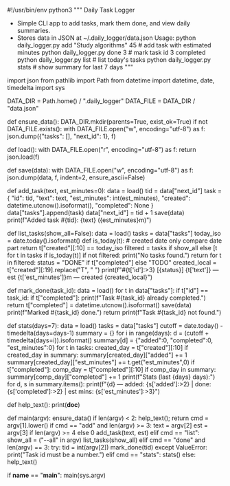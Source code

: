 #!/usr/bin/env python3
"""
Daily Task Logger
- Simple CLI app to add tasks, mark them done, and view daily summaries.
- Stores data in JSON at ~/.daily_logger/data.json
Usage:
  python daily_logger.py add "Study algorithms" 45   # add task with estimated minutes
  python daily_logger.py done 3                      # mark task id 3 completed
  python daily_logger.py list                        # list today's tasks
  python daily_logger.py stats                       # show summary for last 7 days
"""

import json
from pathlib import Path
from datetime import datetime, date, timedelta
import sys

DATA_DIR = Path.home() / ".daily_logger"
DATA_FILE = DATA_DIR / "data.json"

def ensure_data():
    DATA_DIR.mkdir(parents=True, exist_ok=True)
    if not DATA_FILE.exists():
        with DATA_FILE.open("w", encoding="utf-8") as f:
            json.dump({"tasks": [], "next_id": 1}, f)

def load():
    with DATA_FILE.open("r", encoding="utf-8") as f:
        return json.load(f)

def save(data):
    with DATA_FILE.open("w", encoding="utf-8") as f:
        json.dump(data, f, indent=2, ensure_ascii=False)

def add_task(text, est_minutes=0):
    data = load()
    tid = data["next_id"]
    task = {
        "id": tid,
        "text": text,
        "est_minutes": int(est_minutes),
        "created": datetime.utcnow().isoformat(),
        "completed": None
    }
    data["tasks"].append(task)
    data["next_id"] = tid + 1
    save(data)
    print(f"Added task #{tid}: {text} ({est_minutes}m)")

def list_tasks(show_all=False):
    data = load()
    tasks = data["tasks"]
    today_iso = date.today().isoformat()
    def is_today(t):
        # created date only compare date part
        return t["created"][:10] == today_iso
    filtered = tasks if show_all else [t for t in tasks if is_today(t)]
    if not filtered:
        print("No tasks found.")
        return
    for t in filtered:
        status = "DONE" if t["completed"] else "TODO"
        created_local = t["created"][:19].replace("T", " ")
        print(f"#{t['id']:>3} [{status}] {t['text']} — est {t['est_minutes']}m — created {created_local}")

def mark_done(task_id):
    data = load()
    for t in data["tasks"]:
        if t["id"] == task_id:
            if t["completed"]:
                print(f"Task #{task_id} already completed.")
                return
            t["completed"] = datetime.utcnow().isoformat()
            save(data)
            print(f"Marked #{task_id} done.")
            return
    print(f"Task #{task_id} not found.")

def stats(days=7):
    data = load()
    tasks = data["tasks"]
    cutoff = date.today() - timedelta(days=days-1)
    summary = {}
    for i in range(days):
        d = (cutoff + timedelta(days=i)).isoformat()
        summary[d] = {"added":0, "completed":0, "est_minutes":0}
    for t in tasks:
        created_day = t["created"][:10]
        if created_day in summary:
            summary[created_day]["added"] += 1
            summary[created_day]["est_minutes"] += t.get("est_minutes",0)
        if t["completed"]:
            comp_day = t["completed"][:10]
            if comp_day in summary:
                summary[comp_day]["completed"] += 1
    print(f"Stats (last {days} days):")
    for d, s in summary.items():
        print(f"{d} — added: {s['added']:>2} | done: {s['completed']:>2} | est mins: {s['est_minutes']:>3}")

def help_text():
    print(__doc__)

def main(argv):
    ensure_data()
    if len(argv) < 2:
        help_text(); return
    cmd = argv[1].lower()
    if cmd == "add" and len(argv) >= 3:
        text = argv[2]
        est = argv[3] if len(argv) >= 4 else 0
        add_task(text, est)
    elif cmd == "list":
        show_all = ("--all" in argv)
        list_tasks(show_all)
    elif cmd == "done" and len(argv) == 3:
        try:
            tid = int(argv[2])
            mark_done(tid)
        except ValueError:
            print("Task id must be a number.")
    elif cmd == "stats":
        stats()
    else:
        help_text()

if __name__ == "__main__":
    main(sys.argv)
